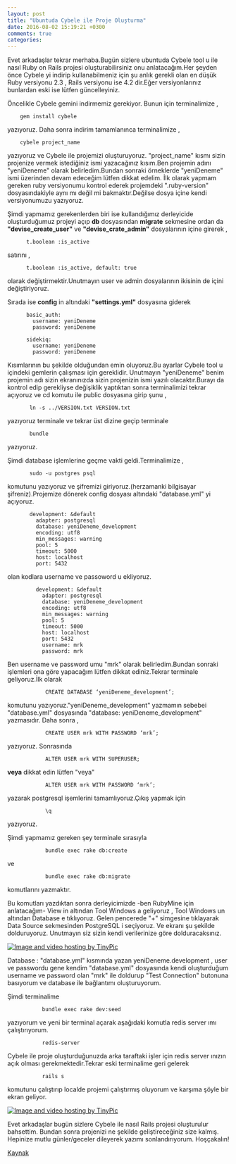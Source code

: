 ```yaml
---
layout: post
title: "Ubuntuda Cybele ile Proje Oluşturma"
date: 2016-08-02 15:19:21 +0300
comments: true
categories: 
---
```



Evet arkadaşlar tekrar merhaba.Bugün sizlere ubuntuda Cybele tool u ile nasıl Ruby on Rails projesi oluşturabilirsiniz onu anlatacağım.Her şeyden önce Cybele yi indirip kullanabilmeniz için şu anlık gerekli olan en düşük Ruby versiyonu 2.3 , Rails versiyonu ise 4.2 dir.Eğer versiyonlarınız bunlardan eski ise lütfen güncelleyiniz.

Öncelikle Cybele gemini indirmemiz gerekiyor. Bunun için terminalimize ,


        gem install cybele
        

yazıyoruz. Daha sonra indirim tamamlanınca terminalimize ,     

        cybele project_name
        
yazıyoruz ve Cybele ile projemizi oluşturuyoruz. "project_name" kısmı sizin projenize vermek istediğiniz ismi yazacağınız kısım.Ben projemin adını "yeniDeneme" olarak belirledim.Bundan sonraki örneklerde "yeniDeneme" ismi üzerinden devam edeceğim lütfen dikkat edelim. İlk olarak yapmam gereken ruby versiyonumu kontrol ederek projemdeki ".ruby-version" dosyasındakiyle aynı mı değil mi bakmaktır.Değilse dosya içine kendi versiyonumuzu yazıyoruz.
        
Şimdi yapmamız gerekenlerden biri ise kullandığımız derleyicide oluşturduğumuz projeyi açıp **db** dosyasından **migrate** sekmesine ordan da **"devise_create_user"** ve **"devise_crate_admin"** dosyalarının içine girerek ,
          
          t.boolean :is_active

satırını ,

          t.boolean :is_active, default: true  
          
olarak değiştirmektir.Unutmayın user ve admin dosyalarının ikisinin de içini değiştiriyoruz.
          
Sırada ise **config** in altındaki **"settings.yml"** dosyasına giderek
          
          basic_auth:
            username: yeniDeneme
            password: yeniDeneme
          
          sidekiq:
            username: yeniDeneme
            password: yeniDeneme


Kısımlarının bu şekilde olduğundan emin oluyoruz.Bu ayarlar Cybele tool u içindeki gemlerin çalışması için gereklidir. Unutmayın "yeniDeneme" benim projemin adı sizin ekranınızda sizin projenizin ismi yazılı olacaktır.Burayı da kontrol edip gerekliyse değişiklik yaptıktan sonra terminalimizi tekrar açıyoruz ve cd komutu ile public dosyasına girip şunu ,


           ln -s ../VERSION.txt VERSION.txt
             


           
yazıyoruz terminale ve tekrar üst dizine geçip terminale

           bundle
           
yazıyoruz.           
           
Şimdi database işlemlerine geçme vakti geldi.Terminalimize ,
           
           sudo -u postgres psql
           
komutunu yazıyoruz ve şifremizi giriyoruz.(herzamanki bilgisayar şifreniz).Projemize dönerek config dosyası altındaki "database.yml" yi açıyoruz.
           
           development: &default
             adapter: postgresql
             database: yeniDeneme_development
             encoding: utf8
             min_messages: warning
             pool: 5
             timeout: 5000
             host: localhost
             port: 5432
             
olan kodlara username ve passoword u ekliyoruz.
             
             development: &default
               adapter: postgresql
               database: yeniDeneme_development
               encoding: utf8
               min_messages: warning
               pool: 5
               timeout: 5000
               host: localhost
               port: 5432
               username: mrk
               password: mrk
               
Ben username ve password umu "mrk" olarak belirledim.Bundan sonraki işlemleri ona göre yapacağım lütfen dikkat ediniz.Tekrar terminale geliyoruz.İlk olarak
                
                CREATE DATABASE ‘yeniDeneme_development’;
                
komutunu yazıyoruz."yeniDeneme_development" yazmamın sebebei "database.yml" dosyasında "database: yeniDeneme_development" yazmasıdır. Daha sonra ,
 
                CREATE USER mrk WITH PASSWORD ‘mrk’;

yazıyoruz. Sonrasında
                
                ALTER USER mrk WITH SUPERUSER;
                 
**veya** dikkat edin lütfen "veya"
                 
                ALTER USER mrk WITH PASSWORD ‘mrk’;
                 
yazarak postgresql işemlerini tamamlıyoruz.Çıkış yapmak için
                 
                \q
                 
yazıyoruz.
                
Şimdi yapmamız gereken şey terminale sırasıyla
                
                bundle exec rake db:create
                
ve
                
                bundle exec rake db:migrate
                
komutlarını yazmaktır.
                
Bu komutları yazdıktan sonra derleyicimizde -ben RubyMine için anlatacağım- View in altından Tool Windows a geliyoruz , Tool Windows un altından Database e tıklıyoruz. Gelen pencerede "+" simgesine tıklayarak Data Source sekmesinden PostgreSQL i seçiyoruz. Ve ekranı şu şekilde dolduruyoruz. Unutmayın siz sizin kendi verilerinize göre dolduracaksınız.
               
<a href="http://tinypic.com?ref=xqj8sp" target="_blank"><img src="http://i67.tinypic.com/xqj8sp.jpg" border="0" alt="Image and video hosting by TinyPic"></a>              
                
Database : "database.yml" kısmında yazan yeniDeneme.development , user ve passwordu gene kendim "database.yml" dosyasında kendi oluşturduğum username ve password olan "mrk" ile doldurup "Test Connection" butonuna basıyorum ve database ile bağlantımı oluşturuyorum.
               
Şimdi terminalime
               
               bundle exec rake dev:seed
               
yazıyorum ve yeni bir terminal açarak aşağıdaki komutla redis server ımı çalıştırıyorum.
               
               redis-server
               
 Cybele ile proje oluşturduğunuzda arka taraftaki işler için redis server ınızın açık olması gerekmektedir.Tekrar eski terminalime geri gelerek
               
               rails s
               
 komutunu çalıştırıp localde projemi çalıştırmış oluyorum ve karşıma şöyle bir ekran geliyor.
              
 <a href="http://tinypic.com?ref=21yasw" target="_blank"><img src="http://i68.tinypic.com/21yasw.png" border="0" alt="Image and video hosting by TinyPic"></a>
              
 Evet arkadaşlar bugün sizlere Cybele ile nasıl Rails projesi oluşturulur bahsettim. Bundan sonra projenizi ne şekilde geliştireceğiniz size kalmış. Hepinize mutlu günler/geceler dileyerek yazımı sonlandırıyorum. Hoşçakalın!
              
 [Kaynak](https://github.com/lab2023/cybele)             